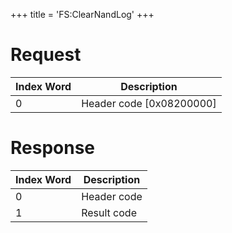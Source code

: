 +++
title = 'FS:ClearNandLog'
+++

# Request

| Index Word | Description                |
|------------|----------------------------|
| 0          | Header code \[0x08200000\] |

# Response

| Index Word | Description |
|------------|-------------|
| 0          | Header code |
| 1          | Result code |
